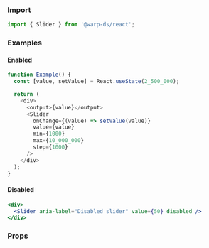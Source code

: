 ### Import

```js
import { Slider } from '@warp-ds/react';
```

### Examples

#### Enabled
```js
function Example() {
  const [value, setValue] = React.useState(2_500_000);

  return (
    <div>
      <output>{value}</output>
      <Slider
        onChange={(value) => setValue(value)}
        value={value}
        min={1000}
        max={10_000_000}
        step={1000}
      />
    </div>
  );
}
```

#### Disabled

```jsx
<div>
  <Slider aria-label="Disabled slider" value={50} disabled />
</div>
```

### Props

<api-table type="react" component="Slider" />
